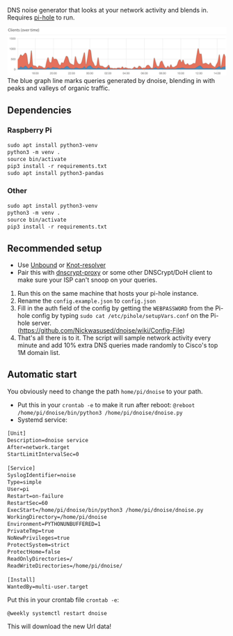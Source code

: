 DNS noise generator that looks at your network activity and blends in. Requires [pi-hole](https://pi-hole.net) to run.

![dnoise blended into organic traffic](https://github.com/Nickwasused/dnoise/blob/master/traffic.png)
The blue graph line marks queries generated by dnoise, blending in with peaks and valleys of organic traffic.

## Dependencies
### Raspberry Pi

```
sudo apt install python3-venv
python3 -m venv .
source bin/activate
pip3 install -r requirements.txt
sudo apt install python3-pandas
```

### Other
```
sudo apt install python3-venv
python3 -m venv .
source bin/activate
pip3 install -r requirements.txt
```

## Recommended setup
- Use [Unbound](https://docs.pi-hole.net/guides/dns/unbound/) or [Knot-resolver](https://knot-resolver.readthedocs.io/en/stable/quickstart-install.html)
- Pair this with [dnscrypt-proxy](https://github.com/jedisct1/dnscrypt-proxy) or some other DNSCrypt/DoH client to make sure your ISP can't snoop on your queries.

1. Run this on the same machine that hosts your pi-hole instance.
2. Rename the `config.example.json` to `config.json`
3. Fill in the auth field of the config by getting the `WEBPASSWORD` from the Pi-hole config by typing `sudo cat /etc/pihole/setupVars.conf` on the Pi-hole server.  
(https://github.com/Nickwasused/dnoise/wiki/Config-File)  
4. That's all there is to it. The script will sample network activity every minute and add 10% extra DNS queries made randomly to Cisco's top 1M domain list.

## Automatic start

You obviously need to change the path `home/pi/dnoise` to your path.

- Put this in your `crontab -e` to make it run after reboot: `@reboot /home/pi/dnoise/bin/python3 /home/pi/dnoise/dnoise.py`
- Systemd service:  
```
[Unit]
Description=dnoise service
After=network.target
StartLimitIntervalSec=0

[Service]
SyslogIdentifier=noise
Type=simple
User=pi
Restart=on-failure
RestartSec=60
ExecStart=/home/pi/dnoise/bin/python3 /home/pi/dnoise/dnoise.py
WorkingDirectory=/home/pi/dnoise
Environment=PYTHONUNBUFFERED=1
PrivateTmp=true
NoNewPrivileges=true
ProtectSystem=strict
ProtectHome=false
ReadOnlyDirectories=/
ReadWriteDirectories=/home/pi/dnoise/

[Install]
WantedBy=multi-user.target
```

Put this in your crontab file `crontab -e`:  
```
@weekly systemctl restart dnoise
```  
This will download the new Url data!
